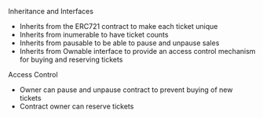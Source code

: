 Inheritance and Interfaces
- Inherits from the ERC721 contract to make each ticket unique
- Inherits from inumerable to have ticket counts
- Inherits from pausable to be able to pause and unpause sales
- Inherits from Ownable interface to provide an access control mechanism for buying and reserving tickets

Access Control
- Owner can pause and unpause contract to prevent buying of new tickets
- Contract owner can reserve tickets
